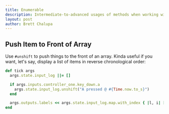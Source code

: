 ```yaml
---
title: Enumerable
description: Intermediate-to-advanced usages of methods when working with collections.
layout: post
author: Brett Chalupa
---
```


## Push Item to Front of Array

Use `#unshift` to push things to the front of an array. Kinda useful if you want, let's say, display a list of items in reverse chronological order:

``` ruby
def tick args
  args.state.input_log ||= []

  if args.inputs.controller_one.key_down.a
    args.state.input_log.unshift("A pressed @ #{Time.now.to_s}")
  end

  args.outputs.labels << args.state.input_log.map.with_index { |l, i| [100, 500 - i * 32, l] }
end
```
